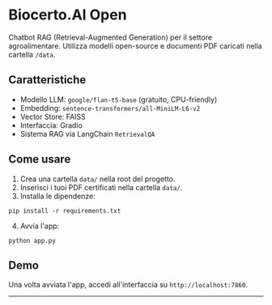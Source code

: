 # Biocerto.AI Open

Chatbot RAG (Retrieval-Augmented Generation) per il settore agroalimentare. Utilizza modelli open-source e documenti PDF caricati nella cartella `/data`.

## Caratteristiche

- Modello LLM: `google/flan-t5-base` (gratuito, CPU-friendly)
- Embedding: `sentence-transformers/all-MiniLM-L6-v2`
- Vector Store: FAISS
- Interfaccia: Gradio
- Sistema RAG via LangChain `RetrievalQA`

## Come usare

1. Crea una cartella `data/` nella root del progetto.
2. Inserisci i tuoi PDF certificati nella cartella `data/`.
3. Installa le dipendenze:

```
pip install -r requirements.txt
```

4. Avvia l'app:

```
python app.py
```

## Demo

Una volta avviata l'app, accedi all'interfaccia su `http://localhost:7860`.

---
